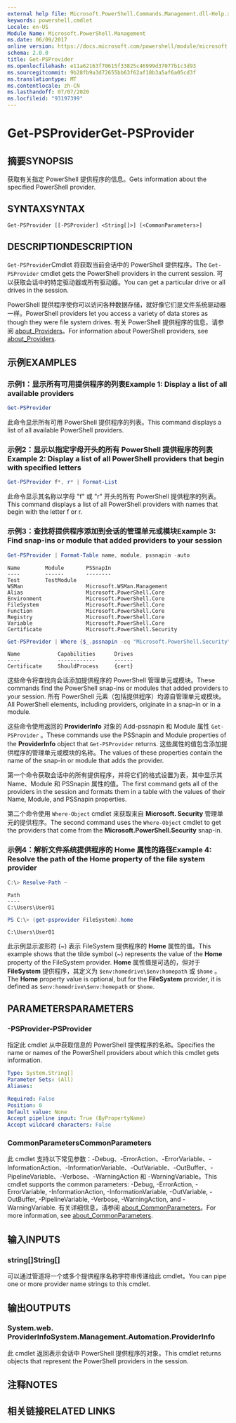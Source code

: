 ```yaml
---
external help file: Microsoft.PowerShell.Commands.Management.dll-Help.xml
keywords: powershell,cmdlet
Locale: en-US
Module Name: Microsoft.PowerShell.Management
ms.date: 06/09/2017
online version: https://docs.microsoft.com/powershell/module/microsoft.powershell.management/get-psprovider?view=powershell-7.1&WT.mc_id=ps-gethelp
schema: 2.0.0
title: Get-PSProvider
ms.openlocfilehash: e11a62163f70615f33825c46999d37077b1c3d93
ms.sourcegitcommit: 9b28fb9a3d72655bb63f62af18b3a5af6a05cd3f
ms.translationtype: MT
ms.contentlocale: zh-CN
ms.lasthandoff: 07/07/2020
ms.locfileid: "93197399"
---
```

# <span data-ttu-id="24bc5-103">Get-PSProvider</span><span class="sxs-lookup"><span data-stu-id="24bc5-103">Get-PSProvider</span></span>

## <span data-ttu-id="24bc5-104">摘要</span><span class="sxs-lookup"><span data-stu-id="24bc5-104">SYNOPSIS</span></span>
<span data-ttu-id="24bc5-105">获取有关指定 PowerShell 提供程序的信息。</span><span class="sxs-lookup"><span data-stu-id="24bc5-105">Gets information about the specified PowerShell provider.</span></span>

## <span data-ttu-id="24bc5-106">SYNTAX</span><span class="sxs-lookup"><span data-stu-id="24bc5-106">SYNTAX</span></span>

```
Get-PSProvider [[-PSProvider] <String[]>] [<CommonParameters>]
```

## <span data-ttu-id="24bc5-107">DESCRIPTION</span><span class="sxs-lookup"><span data-stu-id="24bc5-107">DESCRIPTION</span></span>

<span data-ttu-id="24bc5-108">`Get-PSProvider`Cmdlet 将获取当前会话中的 PowerShell 提供程序。</span><span class="sxs-lookup"><span data-stu-id="24bc5-108">The `Get-PSProvider` cmdlet gets the PowerShell providers in the current session.</span></span>
<span data-ttu-id="24bc5-109">可以获取会话中的特定驱动器或所有驱动器。</span><span class="sxs-lookup"><span data-stu-id="24bc5-109">You can get a particular drive or all drives in the session.</span></span>

<span data-ttu-id="24bc5-110">PowerShell 提供程序使你可以访问各种数据存储，就好像它们是文件系统驱动器一样。</span><span class="sxs-lookup"><span data-stu-id="24bc5-110">PowerShell providers let you access a variety of data stores as though they were file system drives.</span></span>
<span data-ttu-id="24bc5-111">有关 PowerShell 提供程序的信息，请参阅 [about_Providers](../Microsoft.PowerShell.Core/About/about_Providers.md)。</span><span class="sxs-lookup"><span data-stu-id="24bc5-111">For information about PowerShell providers, see [about_Providers](../Microsoft.PowerShell.Core/About/about_Providers.md).</span></span>

## <span data-ttu-id="24bc5-112">示例</span><span class="sxs-lookup"><span data-stu-id="24bc5-112">EXAMPLES</span></span>

### <span data-ttu-id="24bc5-113">示例1：显示所有可用提供程序的列表</span><span class="sxs-lookup"><span data-stu-id="24bc5-113">Example 1: Display a list of all available providers</span></span>

```powershell
Get-PSProvider
```

<span data-ttu-id="24bc5-114">此命令显示所有可用 PowerShell 提供程序的列表。</span><span class="sxs-lookup"><span data-stu-id="24bc5-114">This command displays a list of all available PowerShell providers.</span></span>

### <span data-ttu-id="24bc5-115">示例2：显示以指定字母开头的所有 PowerShell 提供程序的列表</span><span class="sxs-lookup"><span data-stu-id="24bc5-115">Example 2: Display a list of all PowerShell providers that begin with specified letters</span></span>

```powershell
Get-PSProvider f*, r* | Format-List
```

<span data-ttu-id="24bc5-116">此命令显示其名称以字母 "f" 或 "r" 开头的所有 PowerShell 提供程序的列表。</span><span class="sxs-lookup"><span data-stu-id="24bc5-116">This command displays a list of all PowerShell providers with names that begin with the letter f or r.</span></span>

### <span data-ttu-id="24bc5-117">示例3：查找将提供程序添加到会话的管理单元或模块</span><span class="sxs-lookup"><span data-stu-id="24bc5-117">Example 3: Find snap-ins or module that added providers to your session</span></span>

```powershell
Get-PSProvider | Format-Table name, module, pssnapin -auto
```

```Output
Name        Module       PSSnapIn
----        ------       --------
Test        TestModule
WSMan                    Microsoft.WSMan.Management
Alias                    Microsoft.PowerShell.Core
Environment              Microsoft.PowerShell.Core
FileSystem               Microsoft.PowerShell.Core
Function                 Microsoft.PowerShell.Core
Registry                 Microsoft.PowerShell.Core
Variable                 Microsoft.PowerShell.Core
Certificate              Microsoft.PowerShell.Security
```

```powershell
Get-PSProvider | Where {$_.pssnapin -eq "Microsoft.PowerShell.Security"}
```

```Output
Name            Capabilities      Drives
----            ------------      ------
Certificate     ShouldProcess     {cert}
```

<span data-ttu-id="24bc5-118">这些命令将查找向会话添加提供程序的 PowerShell 管理单元或模块。</span><span class="sxs-lookup"><span data-stu-id="24bc5-118">These commands find the PowerShell snap-ins or modules that added providers to your session.</span></span>
<span data-ttu-id="24bc5-119">所有 PowerShell 元素（包括提供程序）均源自管理单元或模块。</span><span class="sxs-lookup"><span data-stu-id="24bc5-119">All PowerShell elements, including providers, originate in a snap-in or in a module.</span></span>

<span data-ttu-id="24bc5-120">这些命令使用返回的 **ProviderInfo** 对象的 Add-pssnapin 和 Module 属性 `Get-PSProvider` 。</span><span class="sxs-lookup"><span data-stu-id="24bc5-120">These commands use the PSSnapin and Module properties of the **ProviderInfo** object that `Get-PSProvider` returns.</span></span>
<span data-ttu-id="24bc5-121">这些属性的值包含添加提供程序的管理单元或模块的名称。</span><span class="sxs-lookup"><span data-stu-id="24bc5-121">The values of these properties contain the name of the snap-in or module that adds the provider.</span></span>

<span data-ttu-id="24bc5-122">第一个命令获取会话中的所有提供程序，并将它们的格式设置为表，其中显示其 Name、Module 和 PSSnapin 属性的值。</span><span class="sxs-lookup"><span data-stu-id="24bc5-122">The first command gets all of the providers in the session and formats them in a table with the values of their Name, Module, and PSSnapin properties.</span></span>

<span data-ttu-id="24bc5-123">第二个命令使用 `Where-Object` cmdlet 来获取来自 **Microsoft. Security** 管理单元的提供程序。</span><span class="sxs-lookup"><span data-stu-id="24bc5-123">The second command uses the `Where-Object` cmdlet to get the providers that come from the **Microsoft.PowerShell.Security** snap-in.</span></span>

### <span data-ttu-id="24bc5-124">示例4：解析文件系统提供程序的 Home 属性的路径</span><span class="sxs-lookup"><span data-stu-id="24bc5-124">Example 4: Resolve the path of the Home property of the file system provider</span></span>

```powershell
C:\> Resolve-Path ~
```

```Output
Path
----
C:\Users\User01
```

```powershell
PS C:\> (get-psprovider FileSystem).home
```

```Output
C:\Users\User01
```

<span data-ttu-id="24bc5-125">此示例显示波形符 (~) 表示 FileSystem 提供程序的 **Home** 属性的值。</span><span class="sxs-lookup"><span data-stu-id="24bc5-125">This example shows that the tilde symbol (~) represents the value of the **Home** property of the FileSystem provider.</span></span>
<span data-ttu-id="24bc5-126">**Home** 属性值是可选的，但对于 **FileSystem** 提供程序，其定义为 `$env:homedrive\$env:homepath` 或 `$home` 。</span><span class="sxs-lookup"><span data-stu-id="24bc5-126">The **Home** property value is optional, but for the **FileSystem** provider, it is defined as `$env:homedrive\$env:homepath` or `$home`.</span></span>

## <span data-ttu-id="24bc5-127">PARAMETERS</span><span class="sxs-lookup"><span data-stu-id="24bc5-127">PARAMETERS</span></span>

### <span data-ttu-id="24bc5-128">-PSProvider</span><span class="sxs-lookup"><span data-stu-id="24bc5-128">-PSProvider</span></span>

<span data-ttu-id="24bc5-129">指定此 cmdlet 从中获取信息的 PowerShell 提供程序的名称。</span><span class="sxs-lookup"><span data-stu-id="24bc5-129">Specifies the name or names of the PowerShell providers about which this cmdlet gets information.</span></span>

```yaml
Type: System.String[]
Parameter Sets: (All)
Aliases:

Required: False
Position: 0
Default value: None
Accept pipeline input: True (ByPropertyName)
Accept wildcard characters: False
```

### <span data-ttu-id="24bc5-130">CommonParameters</span><span class="sxs-lookup"><span data-stu-id="24bc5-130">CommonParameters</span></span>

<span data-ttu-id="24bc5-131">此 cmdlet 支持以下常见参数：-Debug、-ErrorAction、-ErrorVariable、-InformationAction、-InformationVariable、-OutVariable、-OutBuffer、-PipelineVariable、-Verbose、-WarningAction 和 -WarningVariable。</span><span class="sxs-lookup"><span data-stu-id="24bc5-131">This cmdlet supports the common parameters: -Debug, -ErrorAction, -ErrorVariable, -InformationAction, -InformationVariable, -OutVariable, -OutBuffer, -PipelineVariable, -Verbose, -WarningAction, and -WarningVariable.</span></span> <span data-ttu-id="24bc5-132">有关详细信息，请参阅 [about_CommonParameters](../Microsoft.PowerShell.Core/About/about_CommonParameters.md)。</span><span class="sxs-lookup"><span data-stu-id="24bc5-132">For more information, see [about_CommonParameters](../Microsoft.PowerShell.Core/About/about_CommonParameters.md).</span></span>

## <span data-ttu-id="24bc5-133">输入</span><span class="sxs-lookup"><span data-stu-id="24bc5-133">INPUTS</span></span>

### <span data-ttu-id="24bc5-134">string[]</span><span class="sxs-lookup"><span data-stu-id="24bc5-134">String[]</span></span>

<span data-ttu-id="24bc5-135">可以通过管道将一个或多个提供程序名称字符串传递给此 cmdlet。</span><span class="sxs-lookup"><span data-stu-id="24bc5-135">You can pipe one or more provider name strings to this cmdlet.</span></span>

## <span data-ttu-id="24bc5-136">输出</span><span class="sxs-lookup"><span data-stu-id="24bc5-136">OUTPUTS</span></span>

### <span data-ttu-id="24bc5-137">System.web. ProviderInfo</span><span class="sxs-lookup"><span data-stu-id="24bc5-137">System.Management.Automation.ProviderInfo</span></span>

<span data-ttu-id="24bc5-138">此 cmdlet 返回表示会话中 PowerShell 提供程序的对象。</span><span class="sxs-lookup"><span data-stu-id="24bc5-138">This cmdlet returns objects that represent the PowerShell providers in the session.</span></span>

## <span data-ttu-id="24bc5-139">注释</span><span class="sxs-lookup"><span data-stu-id="24bc5-139">NOTES</span></span>

## <span data-ttu-id="24bc5-140">相关链接</span><span class="sxs-lookup"><span data-stu-id="24bc5-140">RELATED LINKS</span></span>

